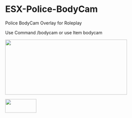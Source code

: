 # ESX-Police-BodyCam
Police BodyCam Overlay for Roleplay

Use Command /bodycam or use Item bodycam

<p><img src="https://i.imgur.com/WaWZVwv.png" alt="" width="391" height="177" /></p>

<p><img src="https://cdn.discordapp.com/attachments/862997995377262592/863022514962563102/unknown.png" alt="" width="100" height="44" /></p>
